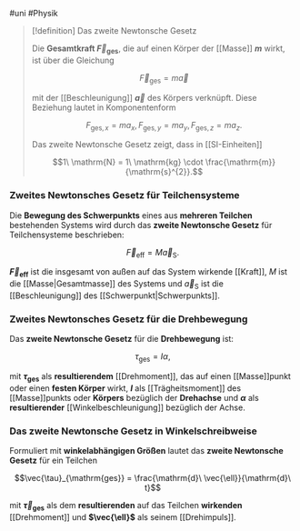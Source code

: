 #uni #Physik 

> [!definition] Das zweite Newtonsche Gesetz
> 
> Die **Gesamtkraft $\vec{F}_{\mathrm{ges}}$**, die auf einen Körper der [[Masse]] **$m$** wirkt, ist über die Gleichung
> 
> $$\vec{F}_{\mathrm{ges}} = m \vec{a}$$
> 
> mit der [[Beschleunigung]] **$\vec{a}$** des Körpers verknüpft. Diese Beziehung lautet in Komponentenform
> 
> $$F_{\mathrm{ges}, x} = m a_{x}, F_{\mathrm{ges}, y} = m a_{y}, F_{\mathrm{ges}, z} = m a_{z}.$$
> 
> Das zweite Newtonsche Gesetz zeigt, dass in [[SI-Einheiten]]
> 
> $$1\ \mathrm{N} = 1\ \mathrm{kg} \cdot \frac{\mathrm{m}}{\mathrm{s}^{2}}.$$

### Zweites Newtonsches Gesetz für Teilchensysteme

Die **Bewegung des Schwerpunkts** eines aus **mehreren Teilchen** bestehenden Systems wird durch das **zweite Newtonsche Gesetz** für Teilchensysteme beschrieben:

$$\vec{F}_{\mathrm{eff}} = M \vec{a}_{\mathrm{S}}.$$

**$\vec{F}_{\mathrm{eff}}$** ist die insgesamt von außen auf das System wirkende [[Kraft]], $M$ ist die [[Masse|Gesamtmasse]] des Systems und $\vec{a}_{\mathrm{S}}$ ist die [[Beschleunigung]] des [[Schwerpunkt|Schwerpunkts]].

### Zweites Newtonsches Gesetz für die Drehbewegung

Das **zweite Newtonsche Gesetz** für die **Drehbewegung** ist:

$$\tau_{\mathrm{ges}} = I \alpha,$$

mit **$\tau_{\mathrm{ges}}$** als **resultierendem** [[Drehmoment]], das auf einen [[Masse]]punkt oder einen **festen Körper** wirkt, **$I$** als [[Trägheitsmoment]] des [[Masse]]punkts oder **Körpers** bezüglich der **Drehachse** und **$\alpha$** als **resultierender** [[Winkelbeschleunigung]] bezüglich der Achse.

### Das zweite Newtonsche Gesetz in Winkelschreibweise

Formuliert mit **winkelabhängigen Größen** lautet das **zweite Newtonsche Gesetz** für ein Teilchen

$$\vec{\tau}_{\mathrm{ges}} = \frac{\mathrm{d}\ \vec{\ell}}{\mathrm{d}\ t}$$

mit **$\vec{\tau}_{\mathrm{ges}}$** als dem **resultierenden** auf das Teilchen **wirkenden** [[Drehmoment]] und **$\vec{\ell}$** als seinem [[Drehimpuls]].